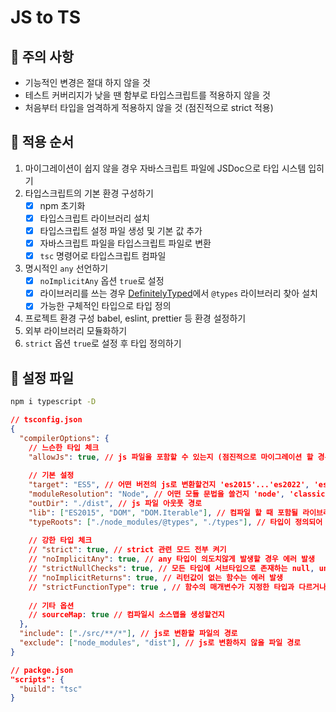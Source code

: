 # JS to TS

## 🐇 주의 사항

* 기능적인 변경은 절대 하지 않을 것
* 테스트 커버리지가 낮을 땐 함부로 타입스크립트를 적용하지 않을 것
* 처음부터 타입을 엄격하게 적용하지 않을 것 (점진적으로 strict 적용)

## 🐇 적용 순서

1. 마이그레이션이 쉽지 않을 경우 자바스크립트 파일에 JSDoc으로 타입 시스템 입히기
2. 타입스크립트의 기본 환경 구성하기
   * [x] npm 초기화
   * [x] 타입스크립트 라이브러리 설치&#x20;
   * [x] 타입스크립트 설정 파일 생성 및 기본 값 추가
   * [x] 자바스크립트 파일을 타입스크립트 파일로 변환
   * [x] `tsc` 명령어로 타입스크립트 컴파일
3. 명시적인 `any` 선언하기
   * [x] `noImplicitAny` 옵션 `true`로 설정
   * [x] 라이브러리를 쓰는 경우 [DefinitelyTyped](https://www.typescriptlang.org/dt/search?search=)에서 `@types` 라이브러리 찾아 설치
   * [x] 가능한 구체적인 타입으로 타입 정의
4. 프로젝트 환경 구성 babel, eslint, prettier 등 환경 설정하기
5. 외부 라이브러리 모듈화하기
6. `strict` 옵션 `true`로 설정 후 타입 정의하기

## 🐇 설정 파일

```bash
npm i typescript -D
```

```json
// tsconfig.json
{
  "compilerOptions": {
    // 느슨한 타입 체크
    "allowJs": true, // js 파일을 포함할 수 있는지 (점진적으로 마이그레이션 할 경우 필요)
    
    // 기본 설정 
    "target": "ES5", // 어떤 버전의 js로 변환할건지 'es2015'...'es2022', 'esnext'
    "moduleResolution": "Node", // 어떤 모듈 문법을 쓸건지 'node', 'classic'
    "outDir": "./dist", // js 파일 아웃풋 경로
    "lib": ["ES2015", "DOM", "DOM.Iterable"], // 컴파일 할 때 포함될 라이브러리 목록
    "typeRoots": ["./node_modules/@types", "./types"], // 타입이 정의되어 있는 경로 지정
    
    // 강한 타입 체크
    // "strict": true, // strict 관련 모드 전부 켜기
    // "noImplicitAny": true, // any 타입이 의도치않게 발생할 경우 에러 발생
    // "strictNullChecks": true, // 모든 타입에 서브타입으로 존재하는 null, undefined 제외
    // "noImplicitReturns": true, // 리턴값이 없는 함수는 에러 발생
    // "strictFunctionType": true , // 함수의 매개변수가 지정한 타입과 다르거나, 슈퍼타입이 아닌 경우 에러 발생
    
    // 기타 옵션
    // sourceMap: true // 컴파일시 소스맵을 생성할건지
  },
  "include": ["./src/**/*"], // js로 변환할 파일의 경로
  "exclude": ["node_modules", "dist"], // js로 변환하지 않을 파일 경로
}

```

```json
// packge.json
"scripts": {
  "build": "tsc"
}
```
